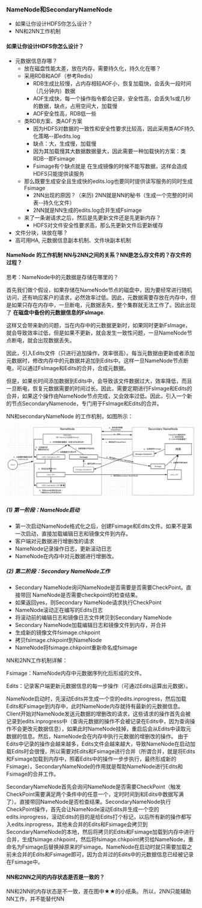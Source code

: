 ### NameNode和SecondaryNameNode
- 如果让你设计HDFS你怎么设计？
- NN和2NN工作机制

#### 如果让你设计HDFS你怎么设计？
- 元数据信息存哪？
    + 放在磁盘性能太差，放在内存，需要持久化，持久化在哪？
    + 采用RDB和AOF（参考Redis）
        * RDB生成比较慢，占内存相较AOF小，恢复加载快，会丢失一段时间（几分钟内）数据
        * AOF生成快，每一个操作指令都会记录，安全性高，会丢失1s或几秒的数据，缺点，占用空间大，加载慢
        * AOF安全性高，RDB低一些
    + 类RDB方案、类AOF方案
        * 因为HDFS对数据的一致性和安全性要求比较高，因此采用类AOF持久化策略--即edits.log
        * 缺点：大，生成慢，加载慢
        * 因为其加载慢其大数据数据量大，因此需要一种加载快的方案：类RDB--即Fsimage
        * Fsimage有个缺点就是 在生成镜像的时候不能写数据，这样会造成HDFS只能提供读服务
    + 那么既要生成安全且生成快的edits.log也要同时提供读写服务的同时生成Fsimage
        * 2NN出现的原因？（来历) 2NN就是NN的秘书（生成一个完整的时间表--持久化文件）
        * 2NN就是NN生成的edits.log合并生成Fsimage
    + 来了一条谢请求之后，然后是先更新文件还是先更新内存？
        * HDFS对文件安全性要求高，那么先更新文件后更新缓存
- 文件分块，块放在哪？
- 高可用HA, 元数据信息副本机制、文件块副本机制

#### NameNode 的工作机制 NN与2NN之间的关系？NN是怎么存文件的？存文件的过程？
思考：NameNode中的元数据是存储在哪里的？

首先我们做个假设，如果存储在NameNode节点的磁盘中，因为要经常进行随机访问，还有响应客户的请求，必然效率过低。因此，元数据需要存放在内存中，但是如果只存在内存中，一旦断电，元数据丢失，整个集群就无法工作了。因此出现了 **在磁盘中备份的元数据信息的FsImage**.

这样又会带来新的问题，当在内存中的元数据更新时，如果同时更新FsImage，就会导致效率过低，但是如果不更新，就会发生一致性问题，一旦NameNode节点断电，就会出现数据丢失。

因此，引入Edits文件（只进行追加操作，效率很高）。每当元数据由更新或者添加元数据时，修改内存中的元数据并追加到Edits中。这样一旦NameNode节点断电，可以通过FsImage和Edits的合并，合成元数据。

但是，如果长时间添加数据到Edits中，会导致该文件数据过大，效率降低，而且一旦断电，恢复元数据需要的时间过长。因此，需要定期进行FsImage和Edits的合并，如果这个操作由NameNode节点完成，又会效率过低。因此，引入一个新的节点SecondaryNamenode，专门用于FsImage和Edits的合并。

NN和secondaryNameNode 的工作机制，如图所示：

![](NameNode的工作机制.png)

##### (1) 第一阶段：NameNode启动
- 第一次启动NameNode格式化之后，创建Fsimage和Edits文件。如果不是第一次启动，直接加载编辑日志和镜像文件到内存。
- 客户端对元数据进行增删改的请求
- NameNode记录操作日志，更新滚动日志
- NameNode在内存中对元数据进行增删改。

##### (2) 第二阶段：Secondary NameNode工作
- Secondary NameNode询问NameNode是否需要是否需要CheckPoint。直接带回 NameNode是否需要checkpoint的检查结果。
- 如果返回yes，则Secondary NameNode请求执行CheckPoint
- NameNode滚动正在编写的Edits日志
- 将滚动前的编辑日志和镜像日志文件拷贝到Secondary NameNode
- Secondary NameNode加载编辑日志和镜像文件到内存，并合并
- 生成新的镜像文件fsimage.chkpoint
- 拷贝fsimage.chkpoint到NameNode
- NameNode将fsimage.chkpoint重新命名成fsimage

NN和2NN工作机制详解：

Fsimage：NameNode内存中元数据序列化后形成的文件。

Edits：记录客户端更新元数据信息的每一步操作（可通过Edits运算出元数据）。

NameNode启动时，先滚动Edits并生成一个空的edits.inprogress，然后加载Edits和Fsimage到内存中，此时NameNode内存就持有最新的元数据信息。Client开始对NameNode发送元数据的增删改的请求，这些请求的操作首先会被记录到edits.inprogress中（查询元数据的操作不会被记录在Edits中，因为查询操作不会更改元数据信息），如果此时NameNode挂掉，重启后会从Edits中读取元数据的信息。然后，NameNode会在内存中执行元数据的增删改的操作。
由于Edits中记录的操作会越来越多，Edits文件会越来越大，导致NameNode在启动加载Edits时会很慢，所以需要对Edits和Fsimage进行合并（所谓合并，就是将Edits和Fsimage加载到内存中，照着Edits中的操作一步步执行，最终形成新的Fsimage）。SecondaryNameNode的作用就是帮助NameNode进行Edits和Fsimage的合并工作。

SecondaryNameNode首先会询问NameNode是否需要CheckPoint（触发CheckPoint需要满足两个条件中的任意一个，定时时间到和Edits中数据写满了）。直接带回NameNode是否检查结果。SecondaryNameNode执行CheckPoint操作，首先会让NameNode滚动Edits并生成一个空的edits.inprogress，滚动Edits的目的是给Edits打个标记，以后所有新的操作都写入edits.inprogress，其他未合并的Edits和Fsimage会拷贝到SecondaryNameNode的本地，然后将拷贝的Edits和Fsimage加载到内存中进行合并，生成fsimage.chkpoint，然后将fsimage.chkpoint拷贝给NameNode，重命名为Fsimage后替换掉原来的Fsimage。NameNode在启动时就只需要加载之前未合并的Edits和Fsimage即可，因为合并过的Edits中的元数据信息已经被记录在Fsimage中。


#### NN和2NN之间的内存状态是否是一致的？
NN和2NN的内存状态是不一致，差在图中★★的小纸条。 所以，2NN只能辅助NN工作，并不能替代NN

